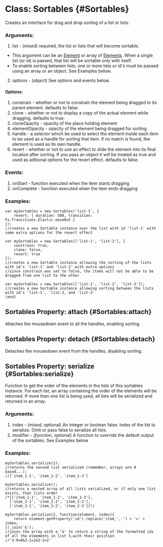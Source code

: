 Class: Sortables {#Sortables}
=============================

Creates an interface for drag and drop sorting of a list or lists.

### Arguments:

1. list - (*mixed*) required, the list or lists that will become sortable.
 * This argument can be an [Element][] or array of [Elements][]. When a single list (or id) is passed, that list will be sortable only with itself.
 * To enable sorting between lists, one or more lists or id's must be passed using an array or an object. See Examples below.
2. options - (*object*) See options and events below.

#### Options:

1. constrain      - whether or not to constrain the element being dragged to its parent element. defaults to false.
2. clone          - whether or not to display a copy of the actual element while dragging. defaults to true.
3. cloneOpacity   - opacity of the place holding element
4. elementOpacity - opacity of the element being dragged for sorting
5. handle         - a selector which be used to select the element inside each item to be used as a handle for sorting that item.  if no match is found, the element is used as its own handle.
6. revert         - whether or not to use an effect to slide the element into its final location after sorting. If you pass an object it will be treated as true and used as aditional options for the revert effect. defaults to false.

### Events:

1. onStart    - function executed when the item starts dragging
2. onComplete - function executed when the item ends dragging

### Examples:

	var mySortables = new Sortables('list-1', {
		revert: { duration: 500, transition: Fx.Transitions.Elastic.easeOut }
	});
	//creates a new Sortable instance over the list with id 'list-1' with some extra options for the revert effect

	var mySortables = new Sortables(['list-1', 'list-2'], {
		constrain: true,
		clone: false,
		revert: true
	});
	//creates a new Sortable instance allowing the sorting of the lists with id's 'list-1' and 'list-2' with extra options
	//since constrain was set to false, the items will not be able to be dragged from one list to the other

	var mySortables = new Sortables(['list-1', 'list-2', 'list-3']);
	//creates a new Sortable instance allowing sorting between the lists with id's 'list-1', 'list-2, and 'list-3'
	(end)



Sortables Property: attach {#Sortables:attach}
----------------------------------------------

Attaches the mousedown event to all the handles, enabling sorting.



Sortables Property: detach {#Sortables:detach}
----------------------------------------------

Detaches the mousedown event from the handles, disabling sorting.



Sortables Property: serialize {#Sortables:serialize}
----------------------------------------------------

Function to get the order of the elements in the lists of this sortables instance.
For each list, an array containing the order of the elements will be returned.
If more than one list is being used, all lists will be serialized and returned in an array.

### Arguments:

1. index    - (*mixed*, optional) An integer or boolean false. index of the list to serialize. Omit or pass false to serialize all lists.
2. modifier - (*function*, optional) A function to override the default output of the sortables.  See Examples below

### Examples:

	mySortables.serialize(1);
	//returns the second list serialized (remember, arrays are 0 based...);
	//['item_1-1', 'item_1-2', 'item_1-3']

	mySortables.serialize();
	//returns a nested array of all lists serialized, or if only one list exists, that lists order
	/*[['item_1-1', 'item_1-2', 'item_1-3'],
	  ['item_2-1', 'item_2-2', 'item_2-3'],
	  ['item_3-1', 'item_3-2', 'item_3-3']]*/

	mySortables.serialize(2, function(element, index){
		return element.getProperty('id').replace('item_','') + '=' + index;
	}).join('&');
	//joins the array with a '&' to return a string of the formatted ids of all the elmements in list 3,with their position
	//'3-0=0&3-1=1&3-2=2'



[Element]: /Elements/Element
[Elements]: /Element/Element/Element#Elements